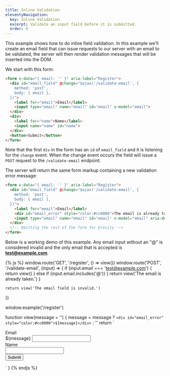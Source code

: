 ```yaml
---
title: Inline Validation
eleventyNavigation:
  key: Inline Validation
  excerpt: Validate an input field before it is submitted.
  order: 9
---
```


This example shows how to do inline field validation. In this example we'll create an email field that can issue requests to our server with an email to be validated, the server will then render validation messages that will be inserted into the DOM.

We start with this form:

```html
<form x-data="{ email: '' }" aria-label="Register">
  <div id="email_field" @change="$ajax('/validate-email', {
    method: 'post',
    body: { email },
  })">
    <label for="email">Email</label>
    <input type="email" name="email" id="email" x-model="email">
  </div>
  <div>
    <label for="name">Name</label>
    <input name="name" id="name">
  </div>
  <button>Submit</button>
</form>
```

Note that the first `div` in the form has an `id` of `email_field` and it is listening for the `change` event. When the change event occurs the field will issue a `POST` request to the `/validate-email` endpoint.

The server will return the same form markup containing a new validation error message:

```html
<form x-data="{ email: '' }" aria-label="Register">
  <div id="email_field" @change="$ajax('/validate-email', {
    method: 'post',
    body: { email },
  })">
    <label for="email">Email</label>
    <div id="email_error" style="color:#cc0000">The email is already taken.</div>
    <input type="email" name="email" id="email" x-model="email" aria-describedby="email_error">
  </div>
  <!-- Omitting the rest of the form for brevity -->
</form>
```

Below is a working demo of this example. Any email input without an "@" is considered invalid and the only email that is accepted is **test@example.com**.

<style>
  label {
    display: block;
  }
</style>

{% js %}
  window.route('GET', '/register', () => view())
  window.route('POST', '/validate-email', (input) => {
    if (input.email === 'test@example.com') {
      return view()
    } else if (input.email.includes('@')) {
      return view('The email is already taken.')
    }

    return view('The email field is invalid.')
  })

  window.example('/register')

  function view(message = '') {
    message = message ? `<div id="email_error" style="color:#cc0000">${message}</div>` : ''
    return `<form x-data="{ email: '' }" aria-label="Register">
  <div id="email_field" @change="$ajax('/validate-email', {
    method: 'post',
    body: { email },
  })">
    <label for="email">Email</label>
    ${message}
    <input type="email" name="email" id="email" x-model="email"${message ? ' aria-describedby="email_error"' : ''}>
  </div>
  <div>
    <label for="name">Name</label>
    <input name="name" id="name">
  </div>
  <button>Submit</button>
</form>`
  }
{% endjs %}
